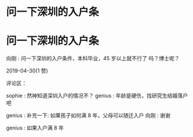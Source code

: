 # 问一下深圳的入户条

# 问一下深圳的入户条

向刚 : 问一下深圳的入户条件，本科毕业，45 岁以上就不行了 吗？博士呢？

2019-04-30(1 赞)

评论区：

sophie : 然神知道深圳入户的情况不？ genius : 年龄是硬伤，找研究生结婚落户吧

genius : 补充一下: 如果孩子如何满 8 年，父母可以随迁入户 向刚 : 谢谢

genius : 如果入户满 8 年